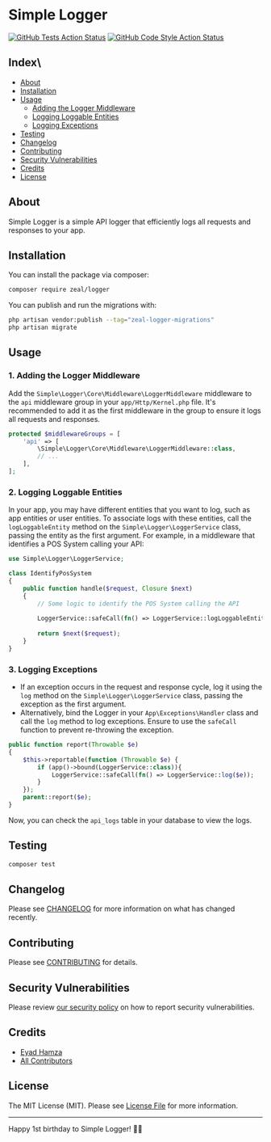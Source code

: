 # Simple Logger

[![GitHub Tests Action Status](https://img.shields.io/github/actions/workflow/status/zeal/zeal-logger/run-tests.yml?branch=main&label=tests&style=flat-square)](https://github.com/zeal/zeal-logger/actions?query=workflow%3Arun-tests+branch%3Amain)
[![GitHub Code Style Action Status](https://img.shields.io/github/actions/workflow/status/zeal/zeal-logger/fix-php-code-style-issues.yml?branch=main&label=code%20style&style=flat-square)](https://github.com/zeal/zeal-logger/actions?query=workflow%3A"Fix+PHP+code+style+issues"+branch%3Amain)

## Index\
- [About](#about)
- [Installation](#installation)
- [Usage](#usage)
    - [Adding the Logger Middleware](#1-adding-the-logger-middleware)
    - [Logging Loggable Entities](#2-logging-loggable-entities)
    - [Logging Exceptions](#3-logging-exceptions)
- [Testing](#testing)
- [Changelog](#changelog)
- [Contributing](#contributing)
- [Security Vulnerabilities](#security-vulnerabilities)
- [Credits](#credits)
- [License](#license)

## About
Simple Logger is a simple API logger that efficiently logs all requests and responses to your app.

## Installation

You can install the package via composer:

```bash
composer require zeal/logger
```

You can publish and run the migrations with:

```bash
php artisan vendor:publish --tag="zeal-logger-migrations"
php artisan migrate
```

## Usage

### 1. Adding the Logger Middleware
Add the `Simple\Logger\Core\Middleware\LoggerMiddleware` middleware to the `api` middleware group in your `app/Http/Kernel.php` file. It's recommended to add it as the first middleware in the group to ensure it logs all requests and responses.

```php
protected $middlewareGroups = [
    'api' => [
        \Simple\Logger\Core\Middleware\LoggerMiddleware::class,
        // ...
    ],
];
```

### 2. Logging Loggable Entities
In your app, you may have different entities that you want to log, such as app entities or user entities. To associate logs with these entities, call the `logLoggableEntity` method on the `Simple\Logger\LoggerService` class, passing the entity as the first argument. For example, in a middleware that identifies a POS System calling your API:

```php
use Simple\Logger\LoggerService;

class IdentifyPosSystem
{
    public function handle($request, Closure $next)
    {
        // Some logic to identify the POS System calling the API
        
        LoggerService::safeCall(fn() => LoggerService::logLoggableEntity($posSystem));
        
        return $next($request);
    }
}
```

### 3. Logging Exceptions
- If an exception occurs in the request and response cycle, log it using the `log` method on the `Simple\Logger\LoggerService` class, passing the exception as the first argument.
- Alternatively, bind the Logger in your `App\Exceptions\Handler` class and call the `log` method to log exceptions. Ensure to use the `safeCall` function to prevent re-throwing the exception.

```php
public function report(Throwable $e)
{
    $this->reportable(function (Throwable $e) {
        if (app()->bound(LoggerService::class)){
            LoggerService::safeCall(fn() => LoggerService::log($e));
        }
    });
    parent::report($e);
}
```

Now, you can check the `api_logs` table in your database to view the logs.

## Testing

```bash
composer test
```

## Changelog

Please see [CHANGELOG](CHANGELOG.md) for more information on what has changed recently.

## Contributing

Please see [CONTRIBUTING](CONTRIBUTING.md) for details.

## Security Vulnerabilities

Please review [our security policy](../../security/policy) on how to report security vulnerabilities.

## Credits

- [Eyad Hamza](https://github.com/Eyadhamza)
- [All Contributors](../../contributors)

## License

The MIT License (MIT). Please see [License File](LICENSE.md) for more information.

---

Happy 1st birthday to Simple Logger! 🎉🎂

